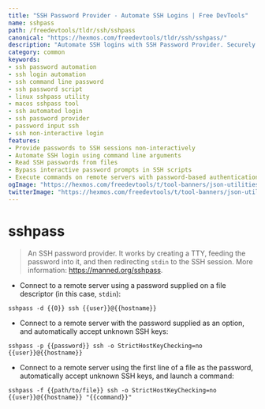```yaml
---
title: "SSH Password Provider - Automate SSH Logins | Free DevTools"
name: sshpass
path: /freedevtools/tldr/ssh/sshpass
canonical: "https://hexmos.com/freedevtools/tldr/ssh/sshpass/"
description: "Automate SSH logins with SSH Password Provider. Securely provide passwords and connect to remote servers from the command line. Free online tool, no registration required."
category: common
keywords:
- ssh password automation
- ssh login automation
- ssh command line password
- ssh password script
- linux sshpass utility
- macos sshpass tool
- ssh automated login
- ssh password provider
- password input ssh
- ssh non-interactive login
features:
- Provide passwords to SSH sessions non-interactively
- Automate SSH login using command line arguments
- Read SSH passwords from files
- Bypass interactive password prompts in SSH scripts
- Execute commands on remote servers with password-based authentication
ogImage: "https://hexmos.com/freedevtools/t/tool-banners/json-utilities-banner.png"
twitterImage: "https://hexmos.com/freedevtools/t/tool-banners/json-utilities-banner.png"
---
```


# sshpass

> An SSH password provider.
> It works by creating a TTY, feeding the password into it, and then redirecting `stdin` to the SSH session.
> More information: <https://manned.org/sshpass>.

- Connect to a remote server using a password supplied on a file descriptor (in this case, `stdin`):

`sshpass -d {{0}} ssh {{user}}@{{hostname}}`

- Connect to a remote server with the password supplied as an option, and automatically accept unknown SSH keys:

`sshpass -p {{password}} ssh -o StrictHostKeyChecking=no {{user}}@{{hostname}}`

- Connect to a remote server using the first line of a file as the password, automatically accept unknown SSH keys, and launch a command:

`sshpass -f {{path/to/file}} ssh -o StrictHostKeyChecking=no {{user}}@{{hostname}} "{{command}}"`

